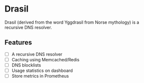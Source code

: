 
# Drasil
Drasil (derived from the word Yggdrasil from Norse mythology) is a recursive DNS resolver.

## Features
- [ ] A recursive DNS resolver
- [ ] Caching using Memcached/Redis
- [ ] DNS blocklists
- [ ] Usage statistics on dashboard
- [ ] Store metrics in Prometheus